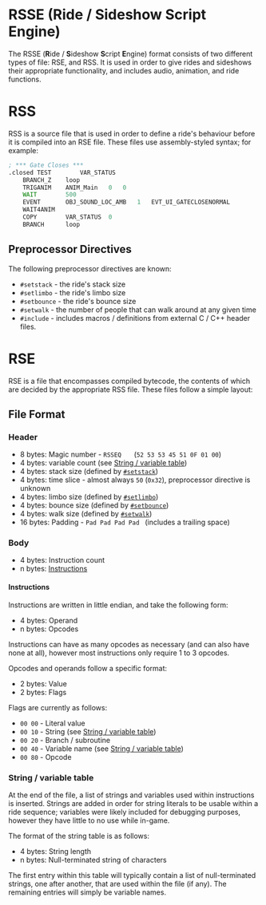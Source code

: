 # RSSE (Ride / Sideshow Script Engine)

The RSSE (**R**ide / **S**ideshow **S**cript **E**ngine) format consists of two different types of file: RSE, and RSS.  It is used in order to give rides and sideshows their appropriate functionality, and includes audio, animation, and ride functions.

# RSS
RSS is a source file that is used in order to define a ride's behaviour before it is compiled into an RSE file.  These files use assembly-styled syntax; for example:
```asm
; *** Gate Closes ***
.closed	TEST		VAR_STATUS
	BRANCH_Z	loop
	TRIGANIM	ANIM_Main	0	0
	WAIT		500
	EVENT		OBJ_SOUND_LOC_AMB	1	EVT_UI_GATECLOSENORMAL
	WAIT4ANIM
	COPY		VAR_STATUS	0
	BRANCH		loop
```

## Preprocessor Directives
The following preprocessor directives are known:
- `#setstack` - the ride's stack size
- `#setlimbo` - the ride's limbo size
- `#setbounce` - the ride's bounce size
- `#setwalk` - the number of people that can walk around at any given time
- `#include` - includes macros / definitions from external C / C++ header files.

# RSE

RSE is a file that encompasses compiled bytecode, the contents of which are decided by the appropriate RSS file. These files follow a simple layout:

## File Format

### Header
- 8 bytes: Magic number - `RSSEQ   ` (`52 53 53 45 51 0F 01 00`)
- 4 bytes: variable count (see [String / variable table](#string--variable-table))
- 4 bytes: stack size (defined by [`#setstack`](#preprocessor-directives))
- 4 bytes: time slice - almost always `50` (`0x32`), preprocessor directive is unknown
- 4 bytes: limbo size (defined by [`#setlimbo`](#preprocessor-directives))
- 4 bytes: bounce size (defined by [`#setbounce`](#preprocessor-directives))
- 4 bytes: walk size (defined by [`#setwalk`](#preprocessor-directives))
- 16 bytes: Padding - `Pad Pad Pad Pad ` (includes a trailing space)

### Body
- 4 bytes: Instruction count
- n bytes: [Instructions](#instructions)

#### Instructions
Instructions are written in little endian, and take the following form:
- 4 bytes: Operand
- n bytes: Opcodes

Instructions can have as many opcodes as necessary (and can also have none at all), however most instructions only require 1 to 3 opcodes.

Opcodes and operands follow a specific format:
- 2 bytes: Value
- 2 bytes: Flags

Flags are currently as follows:
- `00 00` - Literal value
- `00 10` - String (see [String / variable table](#string--variable-table))
- `00 20` - Branch / subroutine
- `00 40` - Variable name (see [String / variable table](#string--variable-table))
- `00 80` - Opcode

### String / variable table
At the end of the file, a list of strings and variables used within instructions is inserted. Strings are added in order for string literals to be usable within a ride sequence; variables were likely included for debugging purposes, however they have little to no use while in-game.

The format of the string table is as follows:
- 4 bytes: String length
- n bytes: Null-terminated string of characters

The first entry within this table will typically contain a list of null-terminated strings, one after another, that are used within the file (if any).  The remaining entries will simply be variable names.